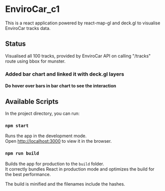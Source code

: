 # EnviroCar_c1
This is a react application powered by react-map-gl and deck.gl to visualise EnviroCar tracks data.

## Status

Visualised all 100 tracks, provided by EnviroCar API on calling "/tracks" route using bbox for munster.

### Added bar chart and linked it with deck.gl layers

#### Do hover over bars in bar chart to see the interaction

## Available Scripts

In the project directory, you can run:

### `npm start`

Runs the app in the development mode.<br />
Open [http://localhost:3000](http://localhost:3000) to view it in the browser.

### `npm run build`

Builds the app for production to the `build` folder.<br />
It correctly bundles React in production mode and optimizes the build for the best performance.

The build is minified and the filenames include the hashes.<br />
